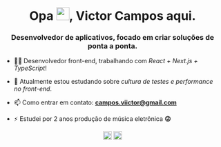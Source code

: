 <h1 align="center">Opa <img src="https://raw.githubusercontent.com/kaueMarques/kaueMarques/master/hi.gif" width="30px">, Victor Campos aqui.</h1>
<h3 align="center">Desenvolvedor de aplicativos, focado em criar soluções de ponta a ponta.</h3>

- 👨‍💻 Desenvolvedor front-end, trabalhando com *React + Next.js + TypeScript*!

- 🌱 Atualmente estou estudando sobre *cultura de testes e performance no front-end*.

- 📫 Como entrar em contato: **campos.viictor@gmail.com**

- ⚡ Estudei por 2 anos produção de música eletrônica **😜**

<p align="center">
<a href="https://linkedin.com/in/camposviictor" target="blank"><img align="center" src="https://cdn.jsdelivr.net/npm/simple-icons@3.0.1/icons/linkedin.svg" alt="camposviictor" height="20" width="20" /></a>
<a href="https://instagram.com/viictorcamposs" target="blank"><img align="center" src="https://cdn.jsdelivr.net/npm/simple-icons@3.0.1/icons/instagram.svg" alt="viictorcamposs" height="20" width="20" /></a>
</p>
